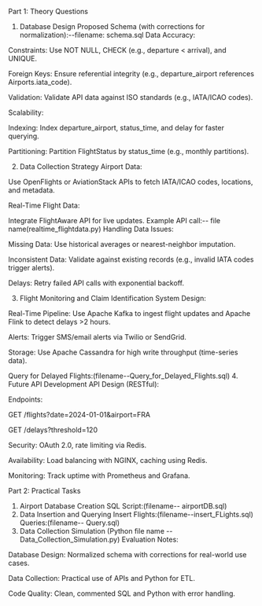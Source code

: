 Part 1: Theory Questions

1. Database Design
Proposed Schema (with corrections for normalization):--filename: schema.sql
Data Accuracy:

Constraints: Use NOT NULL, CHECK (e.g., departure < arrival), and UNIQUE.

Foreign Keys: Ensure referential integrity (e.g., departure_airport references Airports.iata_code).

Validation: Validate API data against ISO standards (e.g., IATA/ICAO codes).

Scalability:

Indexing: Index departure_airport, status_time, and delay for faster querying.

Partitioning: Partition FlightStatus by status_time (e.g., monthly partitions).

2. Data Collection Strategy
Airport Data:

Use OpenFlights or AviationStack APIs to fetch IATA/ICAO codes, locations, and metadata.

Real-Time Flight Data:

Integrate FlightAware API for live updates. Example API call:-- file name(realtime_flightdata.py)
Handling Data Issues:

Missing Data: Use historical averages or nearest-neighbor imputation.

Inconsistent Data: Validate against existing records (e.g., invalid IATA codes trigger alerts).

Delays: Retry failed API calls with exponential backoff.

3. Flight Monitoring and Claim Identification
System Design:

Real-Time Pipeline: Use Apache Kafka to ingest flight updates and Apache Flink to detect delays >2 hours.

Alerts: Trigger SMS/email alerts via Twilio or SendGrid.

Storage: Use Apache Cassandra for high write throughput (time-series data).

Query for Delayed Flights:(filename--Query_for_Delayed_Flights.sql)
4. Future API Development
API Design (RESTful):

Endpoints:

GET /flights?date=2024-01-01&airport=FRA

GET /delays?threshold=120

Security: OAuth 2.0, rate limiting via Redis.

Availability: Load balancing with NGINX, caching using Redis.

Monitoring: Track uptime with Prometheus and Grafana.

Part 2: Practical Tasks

1. Airport Database Creation
SQL Script:(filename-- airportDB.sql)
2. Data Insertion and Querying
Insert Flights:(filename--insert_FLights.sql)
Queries:(filename-- Query.sql)
3. Data Collection Simulation (Python file name --Data_Collection_Simulation.py)
Evaluation Notes:

Database Design: Normalized schema with corrections for real-world use cases.

Data Collection: Practical use of APIs and Python for ETL.

Code Quality: Clean, commented SQL and Python with error handling.
